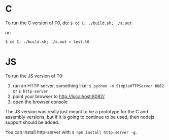 # C
To run the C version of T0, do:
`$ cd C; ./build.sh; ./a.out`

or:

`$ cd C; ./build.sh; ./a.out < test.t0`


# JS
To run the JS version of T0:

 1. run an HTTP server, something like: `$ python -m SimpleHTTPServer 8082` or `$ http-server`
 2. point your browser to [http://localhost:8082/](http://localhost:8082/)
 3. open the browser console

The JS version was really just meant to be a prototype for the C and assembly versions,
but if it is going to continue to be used, then nodejs support should be added.

You can install http-server with `$ npm install http-server -g`.
